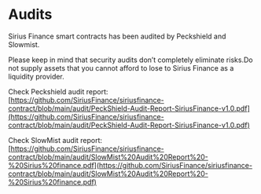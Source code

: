 # Audits

Sirius Finance smart contracts has been audited by Peckshield and Slowmist.&#x20;

Please keep in mind that security audits don’t completely eliminate risks.Do not supply assets that you cannot afford to lose to Sirius Finance as a liquidity provider.

Check Peckshield audit report: [https://github.com/SiriusFinance/siriusfinance-contract/blob/main/audit/PeckShield-Audit-Report-SiriusFinance-v1.0.pdf](https://github.com/SiriusFinance/siriusfinance-contract/blob/main/audit/PeckShield-Audit-Report-SiriusFinance-v1.0.pdf)

Check SlowMist audit report: [https://github.com/SiriusFinance/siriusfinance-contract/blob/main/audit/SlowMist%20Audit%20Report%20-%20Sirius%20finance.pdf](https://github.com/SiriusFinance/siriusfinance-contract/blob/main/audit/SlowMist%20Audit%20Report%20-%20Sirius%20finance.pdf)
